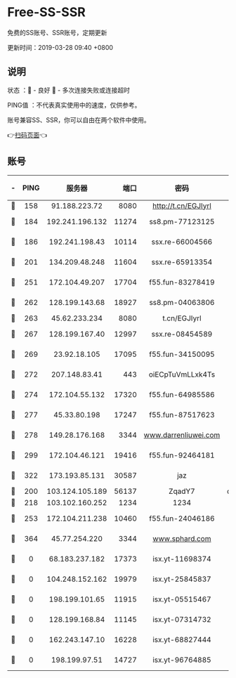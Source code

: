 # Free-SS-SSR

免费的SS账号、SSR账号，定期更新

更新时间：2019-03-28 09:40 +0800

## 说明

状态     ：🙂 - 良好 🙁 - 多次连接失败或连接超时

PING值   ：不代表真实使用中的速度，仅供参考。

账号兼容SS、SSR，你可以自由在两个软件中使用。

👉[扫码页面](https://liesauer.github.io/Free-SS-SSR/)👈

## 账号

|-|PING|服务器|端口|密码|加密方式|区域|
|:----:|:----:|:-----:|-----:|:----:|:----:|:----:|
|🙂|158|91.188.223.72|8080|http://t.cn/EGJIyrl|rc4-md5|RU|
|🙂|184|192.241.196.132|11274|ss8.pm-77123125|aes-256-cfb|US|
|🙂|186|192.241.198.43|10114|ssx.re-66004566|aes-256-cfb|US|
|🙂|201|134.209.48.248|11604|ssx.re-65913354|aes-256-cfb|US|
|🙂|251|172.104.49.207|17704|f55.fun-83278419|aes-256-cfb|SG|
|🙂|262|128.199.143.68|18927|ss8.pm-04063806|aes-256-cfb|SG|
|🙂|263|45.62.233.234|8080|t.cn/EGJIyrl|rc4-md5|CA|
|🙂|267|128.199.167.40|12997|ssx.re-08454589|aes-256-cfb|SG|
|🙂|269|23.92.18.105|17095|f55.fun-34150095|aes-256-cfb|US|
|🙂|272|207.148.83.41|443|oiECpTuVmLLxk4Ts|aes-256-cfb|AU|
|🙂|274|172.104.55.132|17320|f55.fun-64985586|aes-256-cfb|SG|
|🙂|277|45.33.80.198|17247|f55.fun-87517623|aes-256-cfb|US|
|🙂|278|149.28.176.168|3344|www.darrenliuwei.com|aes-256-cfb|AU|
|🙂|299|172.104.46.121|19416|f55.fun-92464181|aes-256-cfb|SG|
|🙂|322|173.193.85.131|30587|jaz|aes-256-cfb|US|
|🙂|200|103.124.105.189|56137|ZqadY7|chacha20|US|
|🙂|218|103.102.160.252|1234|1234|rc4-md5|JP|
|🙂|253|172.104.211.238|10460|f55.fun-24046186|aes-256-cfb|US|
|🙁|364|45.77.254.220|3344|www.sphard.com|aes-256-cfb|SG|
|🙁|0|68.183.237.182|17373|isx.yt-11698374|aes-256-cfb|SG|
|🙁|0|104.248.152.162|19979|isx.yt-25845837|aes-256-cfb|SG|
|🙁|0|198.199.101.65|11915|isx.yt-05515467|aes-256-cfb|US|
|🙁|0|128.199.168.84|11145|isx.yt-07314732|aes-256-cfb|SG|
|🙁|0|162.243.147.10|16228|isx.yt-68827444|aes-256-cfb|US|
|🙁|0|198.199.97.51|14727|isx.yt-96764885|aes-256-cfb|US|
